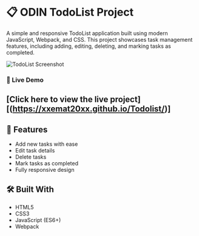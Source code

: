 # 📋 ODIN TodoList Project

A simple and responsive TodoList application built using modern JavaScript, Webpack, and CSS. This project showcases task management features, including adding, editing, deleting, and marking tasks as completed.

![TodoList Screenshot](path-to-your-screenshot.png)

### 🔗 Live Demo
[Click here to view the live project][(https://xxemat20xx.github.io/Todolist/)]
---

## 🚀 Features
- Add new tasks with ease
- Edit task details
- Delete tasks
- Mark tasks as completed
- Fully responsive design

## 🛠️ Built With
- HTML5
- CSS3
- JavaScript (ES6+)
- Webpack
